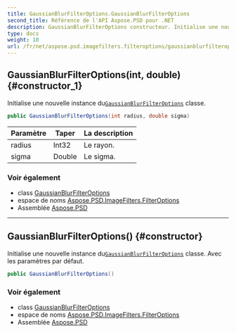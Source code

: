 ```yaml
---
title: GaussianBlurFilterOptions.GaussianBlurFilterOptions
second_title: Référence de l'API Aspose.PSD pour .NET
description: GaussianBlurFilterOptions constructeur. Initialise une nouvelle instance duGaussianBlurFilterOptions classe.
type: docs
weight: 10
url: /fr/net/aspose.psd.imagefilters.filteroptions/gaussianblurfilteroptions/gaussianblurfilteroptions/
---
```

## GaussianBlurFilterOptions(int, double) {#constructor_1}

Initialise une nouvelle instance du[`GaussianBlurFilterOptions`](../) classe.

```csharp
public GaussianBlurFilterOptions(int radius, double sigma)
```

| Paramètre | Taper | La description |
| --- | --- | --- |
| radius | Int32 | Le rayon. |
| sigma | Double | Le sigma. |

### Voir également

* class [GaussianBlurFilterOptions](../)
* espace de noms [Aspose.PSD.ImageFilters.FilterOptions](../../gaussianblurfilteroptions/)
* Assemblée [Aspose.PSD](../../../)

---

## GaussianBlurFilterOptions() {#constructor}

Initialise une nouvelle instance du[`GaussianBlurFilterOptions`](../) classe. Avec les paramètres par défaut.

```csharp
public GaussianBlurFilterOptions()
```

### Voir également

* class [GaussianBlurFilterOptions](../)
* espace de noms [Aspose.PSD.ImageFilters.FilterOptions](../../gaussianblurfilteroptions/)
* Assemblée [Aspose.PSD](../../../)



